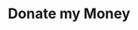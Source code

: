 ---
type: page
layout: donate-my-money
url: /donate-money
title: 'Donate my Money'
params:
page-status: 'inner-page'
page-class: 'container'
---